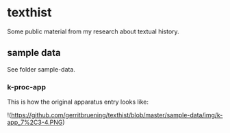 # texthist

Some public material from my research about textual history. 

## sample data
See folder sample-data.

### k-proc-app
This is how the original apparatus entry looks like:

!(https://github.com/gerritbruening/texthist/blob/master/sample-data/img/k-app_7%2C3-4.PNG)
